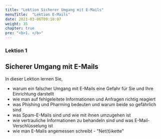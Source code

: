 ```yaml
---
title: "Lektion Sicherer Umgang mit E-Mails"
menuTitle:  "Lektion E-Mails"
date: 2021-03-06T09:10:07
weight: 35
chapter: true
pre: "<b>1. </b>"
---
```


### Lektion 1
## Sicherer Umgang mit E-Mails

In dieser Lektion lernen Sie,

  * warum ein falscher Umgang mit E-Mails eine Gefahr für Sie und Ihre Einrichtung darstellt
  * wie man auf fehlgeleitete Informationen und Anfragen richtig reagiert
  * was Phishing und Pharming bedeuten und warum beide so gefährlich sind
  * was Spam-E-Mails sind und wie mit ihnen umzugehen ist
  * wie vertrauliche Informationen zu behandeln sind und was E-Mail-Verschlüsselung ist
  * wie man E-Mails angemessen schreibt - "Net(t)ikette"